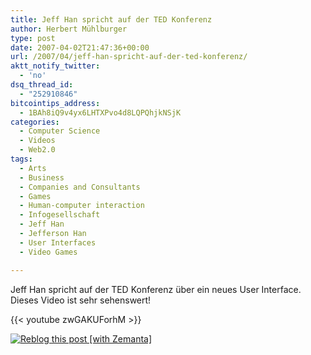 ```yaml
---
title: Jeff Han spricht auf der TED Konferenz
author: Herbert Mühlburger
type: post
date: 2007-04-02T21:47:36+00:00
url: /2007/04/jeff-han-spricht-auf-der-ted-konferenz/
aktt_notify_twitter:
  - 'no'
dsq_thread_id:
  - "252910846"
bitcointips_address:
  - 1BAh8iQ9v4yx6LHTXPvo4d8LQPQhjkNSjK
categories:
  - Computer Science
  - Videos
  - Web2.0
tags:
  - Arts
  - Business
  - Companies and Consultants
  - Games
  - Human-computer interaction
  - Infogesellschaft
  - Jeff Han
  - Jefferson Han
  - User Interfaces
  - Video Games

---
```

Jeff Han spricht auf der TED Konferenz über ein neues User Interface. Dieses Video ist sehr sehenswert!

{{< youtube zwGAKUForhM >}}

<div class="zemanta-pixie">
  <a class="zemanta-pixie-a" title="Reblog this post [with Zemanta]" href="http://reblog.zemanta.com/zemified/3f0962fb-4be6-4cc7-8e6d-1c639a7b2a7c/"><img class="zemanta-pixie-img" src="http://img.zemanta.com/reblog_e.png?x-id=3f0962fb-4be6-4cc7-8e6d-1c639a7b2a7c" alt="Reblog this post [with Zemanta]" /></a><span class="zem-script more-related pretty-attribution"></span>
</div>